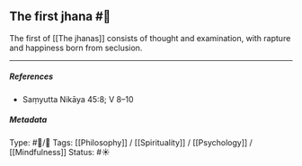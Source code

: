 ## The first jhana  #🧠 

The first of [[The jhanas]] consists of thought and examination, with rapture and happiness born from seclusion. 

___

##### References

- Saṃyutta Nikāya 45:8; V 8–10

##### Metadata
Type: #🔵/🔵 
Tags: [[Philosophy]] / [[Spirituality]] / [[Psychology]] / [[Mindfulness]]
Status: #☀️ 